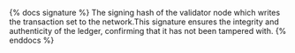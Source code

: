 {% docs signature %}
The signing hash of the validator node which writes the transaction set to the network.This signature ensures the integrity and authenticity of the ledger, confirming that it has not been tampered with.
{% enddocs %}
